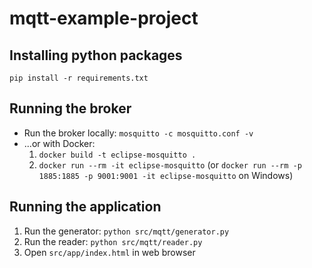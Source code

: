 # mqtt-example-project

## Installing python packages
```pip install -r requirements.txt```

## Running the broker
* Run the broker locally: `mosquitto -c mosquitto.conf -v`
* ...or with Docker:
    1. `docker build -t eclipse-mosquitto .`
    2. `docker run --rm -it eclipse-mosquitto` (or `docker run --rm -p 1885:1885 -p 9001:9001 -it eclipse-mosquitto` on Windows)

## Running the application
1. Run the generator: `python src/mqtt/generator.py`
2. Run the reader: `python src/mqtt/reader.py`
3. Open `src/app/index.html` in web browser
